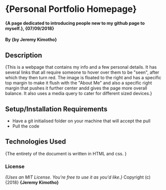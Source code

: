 # {Personal Portfolio Homepage}
#### {A page dedicated to introducing people new to my github page to myself.}, {07/09/2018}
#### By **{by Jeremy Kimotho}**
## Description
{This is a webpage that contains my info and a few personal details. It has several links that all require someone to hover over them to be "seen", after which they then turn red. The image is floated to the right and has a specific top margin to make it flush with the "About Me" and also a specific right margin that pushes it further center andd gives the page more overall balance. It also uses a media query to cater for different sized devices.}
## Setup/Installation Requirements
* Have a git initialised folder on your machine that will accept the pull
* Pull the code
## Technologies Used
{The entirety of the document is written in HTML and css. }
### License
*{Uses an MIT License. You're free to use it as you'd like.}*
Copyright (c) {2018} **{Jeremy Kimotho}**
